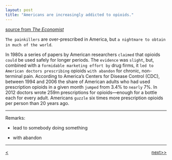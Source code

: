 ```yaml
---
layout: post
title: "Americans are increasingly addicted to opioids."
---
```


[source from <em>The Economist</em>][link]


`The painkillers` are over-prescribed in America, but `a nightmare to obtain in much of the world`.

In 1980s a series of papers by American researchers `claimed` that opioids `could` be used safely for longer periods. The `evidence` was `slight`, but, combined with a `formidable marketing effort by` drug firms, it `led to American doctors prescribing` opioids `with abandon` for chronic, non-terminal pain. According to America’s Centers for Disease Control (CDC), between 1994 and 2006 the share of American adults who had used prescription opioids in a given month `jumped` from 3.4% to `nearly` 7%. In 2012 doctors wrote 259m prescriptions for opioids—enough for a bottle each for every adult. Americans `guzzle` six times more prescription opioids per person than 20 years ago.


*******************************************
Remarks:

* lead to somebody doing something

* with abandon


********************************************


<div style="position: relative;"><div><a href="http://jayhawk.ningtian.info/blogs/2016/05/17/ning-tian-site-launched"><<previous</a></div><div style="position: absolute; right: 0px; top: 0px;"><a href="http://jayhawk.ningtian.info/blogs/2016/05/24/americans-are-increasingly-addicted-to-opioids">next>></a></div></div>



[link]:http://www.economist.com/news/europe/21699320-migrants-have-stopped-arriving-they-are-not-being-sent-back-either-greece-was-supposed




